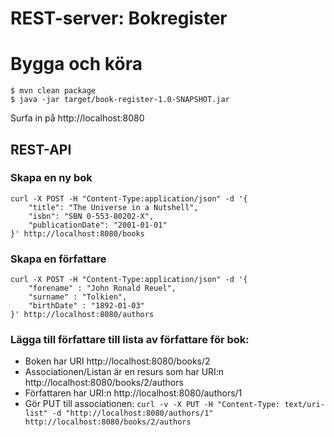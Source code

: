 REST-server: Bokregister
========================
# Bygga och köra

    $ mvn clean package
    $ java -jar target/book-register-1.0-SNAPSHOT.jar

Surfa in på http://localhost:8080

## REST-API
### Skapa en ny bok

    curl -X POST -H "Content-Type:application/json" -d '{
        "title": "The Universe in a Nutshell",
        "isbn": "SBN 0-553-80202-X",
        "publicationDate": "2001-01-01"
    }' http://localhost:8080/books

### Skapa en författare

    curl -X POST -H "Content-Type:application/json" -d '{
        "forename" : "John Ronald Reuel",
        "surname" : "Tolkien",
        "birthDate" : "1892-01-03"
    }' http://localhost:8080/authors

### Lägga till författare till lista av författare för bok:

- Boken har URI http://localhost:8080/books/2
- Associationen/Listan är en resurs som har URI:n http://localhost:8080/books/2/authors
- Författaren har URI:n http://localhost:8080/authors/1
- Gör PUT till associationen: `curl -v -X PUT -H "Content-Type: text/uri-list" -d "http://localhost:8080/authors/1" http://localhost:8080/books/2/authors`